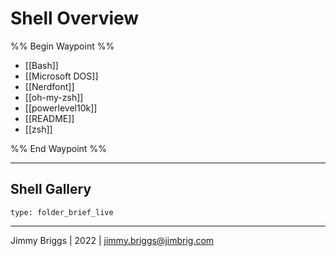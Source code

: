 # Shell Overview

%% Begin Waypoint %%
- [[Bash]]
- [[Microsoft DOS]]
- [[Nerdfont]]
- [[oh-my-zsh]]
- [[powerlevel10k]]
- [[README]]
- [[zsh]]

%% End Waypoint %%

---

## Shell Gallery

````ccard
type: folder_brief_live
````

---

Jimmy Briggs | 2022 | <jimmy.briggs@jimbrig.com>
